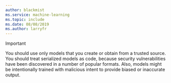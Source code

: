 ```yaml
---
author: blackmist
ms.service: machine-learning
ms.topic: include
ms.date: 08/08/2019
ms.author: larryfr
---
```

> [!IMPORTANT]
> You should use only models that you create or obtain from a trusted source. You should treat serialized models as code, because security vulnerabilities have been discovered in a number of popular formats. Also, models might be intentionally trained with malicious intent to provide biased or inaccurate output.